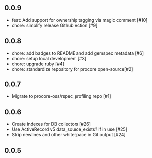## 0.0.9

* feat: Add support for ownership tagging via magic comment [#10]
* chore: simplify release Github Action [#9]

## 0.0.8

* chore: add badges to README and add gemspec metadata [#6]
* chore: setup local development [#3]
* chore: upgrade ruby [#4]
* chore: standardize repository for procore open-source[#2]

## 0.0.7

* Migrate to procore-oss/rspec_profiling repo [#1]

## 0.0.6

* Create indexes for DB collectors [#26]
* Use ActiveRecord v5 data_source_exists? if in use [#25]
* Strip newlines and other whitespace in Git output [#24]

## 0.0.5
